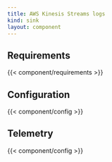 ```yaml
---
title: AWS Kinesis Streams logs
kind: sink
layout: component
---
```


## Requirements

{{< component/requirements >}}

## Configuration

{{< component/config >}}

## Telemetry

{{< component/config >}}
